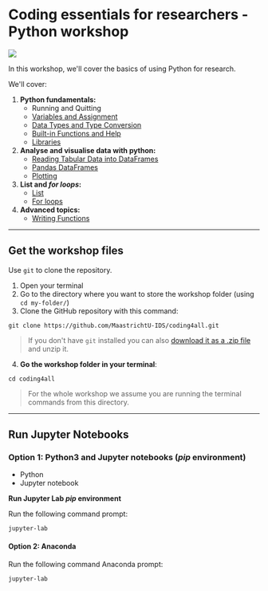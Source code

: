 # Coding essentials for researchers - Python workshop

![](https://library.maastrichtuniversity.nl/wp-content/uploads/Coding-workshop.jpg)


In this workshop, we'll cover the basics of using Python for research.

We'll cover:
1. **Python fundamentals:**
    + Running and Quitting
    + [Variables and Assignment](notebooks/01-variables-and-assig.ipynb)
    + [Data Types and Type Conversion](notebooks/02-data-types-and-conversion.ipynb)
    + [Built-in Functions and Help](notebooks/03-built-in-functions-and-help.ipynb)
    + [Libraries](notebooks/04-libraries.ipynb)
2. **Analyse and visualise data with python:**
    + [Reading Tabular Data into DataFrames](notebooks/05-reading-tabular-data.ipynb)
    + [Pandas DataFrames](notebooks/06-pandas-data-frame.ipynb)
    + [Plotting](notebooks/07-plotting.ipynb)
3. **List and _for loops_:**
    + [List](notebooks/08-list.ipynb)
    + [For loops](notebooks/09-for-loops.ipynb)
4. **Advanced topics:**
    + [Writing Functions](notebooks/10-writing-functions.ipynb)

---

## Get the workshop files 

Use `git` to clone the repository.

1. Open your terminal 
2. Go to the directory where you want to store the workshop folder (using `cd my-folder/`)
3. Clone the GitHub repository with this command:

```shell
git clone https://github.com/MaastrichtU-IDS/coding4all.git
```

> If you don't have `git` installed you can also [download it as a .zip file](https://github.com/MaastrichtU-IDS/coding4all/archive/refs/heads/main.zip) and unzip it.

4. **Go the workshop folder in your terminal**:

```shell
cd coding4all
```

> For the whole workshop we assume you are running the terminal commands from this directory.

---
## Run Jupyter Notebooks


### Option 1: Python3 and Jupyter notebooks (*pip* environment)

- Python 
- Jupyter notebook

**Run Jupyter Lab *pip* environment**

Run the following command prompt:
```
jupyter-lab
```

#### Option 2: Anaconda
Run the following command Anaconda prompt:
```
jupyter-lab
```




